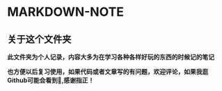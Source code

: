 # MARKDOWN-NOTE
## 关于这个文件夹

**此文件夹为个人记录，内容大多为在学习各种各样好玩的东西的时候记的笔记**

**也方便以后复习使用，如果代码或者文章写的有问题，欢迎评论，如果我逛Github可能会看到🤣,感谢指正！**
